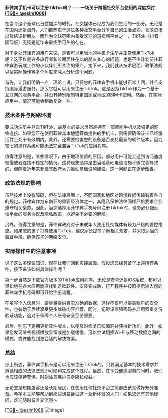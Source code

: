 **菲律宾手机卡可以注册TikTok吗？——一场关于跨境社交平台使用的深度探讨[[TG💪+ @esim1088](https://t.me/s/esim1088)]**

在当今这个全球化日益加深的时代，社交媒体已经成为我们生活的一部分。无论是在国内还是海外，人们都热衷于通过各种社交平台分享自己的生活点滴、获取资讯以及结识新朋友。而作为全球范围内备受欢迎的短视频平台之一，TikTok（抖音国际版）无疑是近年来最炙手可热的存在。

对于身处菲律宾的用户来说，是否可以用当地的手机卡注册并正常使用TikTok呢？这不仅是许多旅行者和长期居住在此的朋友关心的问题，也是不少计划前往菲律宾游玩或工作的小伙伴们所关注的重点。接下来，我们就从技术层面、政策法规以及实际操作等多个角度来深入分析这个问题。

首先，让我们明确一点：理论上讲，只要您的菲律宾手机卡能够正常上网，并且支持国际漫游服务，那么它就可以用来注册TikTok。这是因为TikTok作为一个基于互联网的服务平台，并没有特别限制特定国家或地区的SIM卡使用。然而，在实际应用中，情况可能会稍微复杂一些。

### 技术条件与网络环境

要成功注册并登录TikTok，最基本的要求当然是拥有一部智能手机以及稳定的网络连接。如果您正在使用菲律宾本地运营商提供的手机卡，则需要确保该卡已经激活并且处于有效期内。此外，还需要检查您的设备是否支持最新的软件版本，因为较旧的操作系统可能无法完全兼容TikTok的应用程序。

值得注意的是，某些情况下，由于地理位置的原因，部分用户可能会遇到访问速度较慢或者连接不稳定的情况。这种现象通常是由当地基础电信设施不够完善导致的，但随着近年来菲律宾政府大力推动基础设施建设，这一问题正在逐步改善。

### 政策法规的影响

虽然技术上没有障碍，但在法律层面上，不同国家和地区对跨境数据传输有着各自的规定。菲律宾作为东南亚的重要经济体之一，其隐私保护法律同样严格要求企业遵守相关条款。因此，当您选择用菲律宾手机号码注册TikTok时，请务必仔细阅读平台的服务协议及隐私政策，以避免不必要的麻烦。

另外，值得注意的是，菲律宾政府对于未成年人使用社交媒体有较为严格的管控措施。如果您的孩子打算使用TikTok，建议家长提前了解相关规定，并采取适当的监督手段，确保孩子的网络安全。

### 实际操作中的注意事项

说了这么多理论知识，现在让我们回到实践层面。假设您已经具备了上述所有条件，接下来该如何具体操作呢？

第一步当然是下载官方版本的TikTok应用程序。无论是安卓还是iOS系统，都可以轻松地在各大应用商店找到这款软件。安装完成后，打开程序并按照提示输入您的菲律宾手机号码即可开始注册流程。

在填写个人信息时，请尽量提供真实准确的数据，这样不仅可以提高账户的安全性，也有助于后续享受更多优质内容推荐。同时，记得设置强密码并启用双重身份验证功能，这对于保障个人账号安全至关重要。

最后，别忘了定期更新软件版本，以便及时修复已知漏洞并获得新功能。此外，如果您发现某些视频播放异常或是加载缓慢，可以尝试切换Wi-Fi与移动数据之间的模式，或许能找到更合适的解决方案。

### 总结

综上所述，菲律宾手机卡是可以用来注册TikTok的，只要满足基本的技术需求并遵循相应的法律法规即可顺利完成整个过程。当然，在享受便捷服务的同时，我们也应该保持警惕，时刻注意保护自身隐私权益。

无论您是短期游客还是长期居民，在使用任何社交平台之前都应该先做好充分准备。希望本文能够帮助到那些想要尝试这一全新体验的人们！如果您还有其他疑问，欢迎随时留言交流哦～

[[TG💪+ @esim1088](https://t.me/s/esim1088) ![Image](https://i.postimg.cc/4NQfJmqS/Snipaste-2025-05-13-00-14-12.png)]